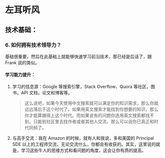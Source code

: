 # 左耳听风

## 技术基础：

### 6. 如何拥有技术领导力？

基础很重要，然后在此基础上就能够快速学习前沿技术，那已经是后话了，跟 Frank 说的类似。

#### 学习能力提升：

1. 学习的信息源：Google 等搜索引擎，Stack Overflow、Quora 等社区，图书，API 文档，论文和博客等。

   > 这么说吧，如果今天使用中文搜索就可以满足你的知识需求，那么你就远远落后于这个时代了。如果用英文搜索才能找到你想要的知识，那么你才能算跟得上这个时代。而如果说有的问题你连用英文搜索都找不到，只能到社区里去找作者或者其他人交流，那么可以说你已真正和时代同频了。

2. 与高手交流：我在 Amazon 的时候，就有人和我说，多和美国的 Principal SDE 以上的工程师交流，无论交流什么，你都会有收获的。其实，这里说的就是，学习这些牛人的思维方式和看问题的角度，这会让你有质的提高。